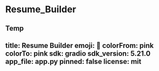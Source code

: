 # Resume_Builder
Temp
---
title: Resume Builder
emoji: 🐠
colorFrom: pink
colorTo: pink
sdk: gradio
sdk_version: 5.21.0
app_file: app.py
pinned: false
license: mit
---
